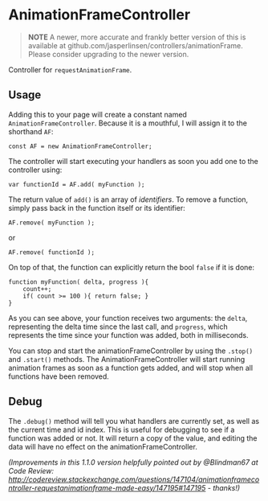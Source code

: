 # AnimationFrameController

> **NOTE** A newer, more accurate and frankly better version of this is available at github.com/jasperlinsen/controllers/animationFrame. Please consider upgrading to the newer version.


Controller for `requestAnimationFrame`.

## Usage
Adding this to your page will create a constant named `AnimationFrameController`. Because it is a mouthful, I will assign it to the shorthand `AF`:

    const AF = new AnimationFrameController;

The controller will start executing your handlers as soon you add one to the controller using:

    var functionId = AF.add( myFunction );

The return value of `add()` is an array of _identifiers_. To remove a function, simply pass back in the function itself or its identifier:

    AF.remove( myFunction );	

or

	AF.remove( functionId );

On top of that, the function can explicitly return the bool `false` if it is done:

	function myFunction( delta, progress ){
		count++;
		if( count >= 100 ){ return false; }
	}
	
As you can see above, your function receives two arguments: the `delta`, representing the delta time since the last call, and `progress`, which represents the time since your function was added, both in milliseconds.

You can stop and start the animationFrameController by using the `.stop()` and `.start()` methods. The AnimationFrameController will start running animation frames as soon as a function gets added, and will stop when all functions have been removed.

## Debug

The `.debug()` method will tell you what handlers are currently set, as well as the current time and id index. This is useful for debugging to see if a function was added or not. It will return a copy of the value, and editing the data will have no effect on the animationFrameController.

_(Improvements in this 1.1.0 version helpfully pointed out by @Blindman67 at Code Review:
http://codereview.stackexchange.com/questions/147104/animationframecontroller-requestanimationframe-made-easy/147195#147195 - thanks!)_